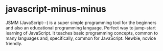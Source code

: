 # javascript-minus-minus
JSMM (JavaScript--) is a super simple programming tool for the beginners and also an educational programming language. Perfect way to jump-start learning of JavaScript. It teaches basic programming concepts, common to many languages and, specifically, common for JavaScript. Newbie, novice friendly.
